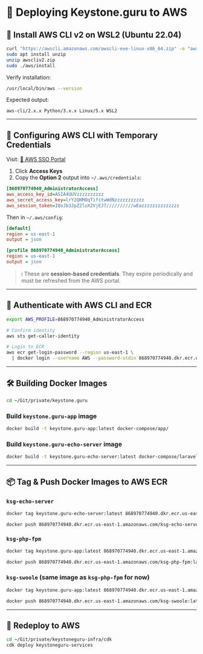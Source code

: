 # 🚀 Deploying Keystone.guru to AWS

## 🔧 Install AWS CLI v2 on WSL2 (Ubuntu 22.04)

```bash
curl "https://awscli.amazonaws.com/awscli-exe-linux-x86_64.zip" -o "awscliv2.zip"
sudo apt install unzip
unzip awscliv2.zip
sudo ./aws/install
```

Verify installation:

```bash
/usr/local/bin/aws --version
```

Expected output:

```
aws-cli/2.x.x Python/3.x.x Linux/5.x WSL2
```

---

## 🔐 Configuring AWS CLI with Temporary Credentials

Visit:
[🔗 AWS SSO Portal](https://raiderio.awsapps.com/start/#/?tab=accounts)

1. Click **Access Keys**
2. Copy the **Option 2** output into `~/.aws/credentials`:

```ini
[868970774940_AdministratorAccess]
aws_access_key_id=ASIA4UUVzzzzzzzzzz
aws_secret_access_key=lrY2QHMOqTifitwWdNzzzzzzzzzzz
aws_session_token=IQoJb3JpZ2luX2VjEJ7//////////wEazzzzzzzzzzzzzz
```

Then in `~/.aws/config`:

```ini
[default]
region = us-east-1
output = json

[profile 868970774940_AdministratorAccess]
region = us-east-1
output = json
```

> ℹ️ These are **session-based credentials**. They expire periodically and must be refreshed from the AWS portal.

---

## 🔑 Authenticate with AWS CLI and ECR

```bash
export AWS_PROFILE=868970774940_AdministratorAccess

# Confirm identity
aws sts get-caller-identity

# Login to ECR
aws ecr get-login-password --region us-east-1 \
  | docker login --username AWS --password-stdin 868970774940.dkr.ecr.us-east-1.amazonaws.com
```

---

## 🛠️ Building Docker Images

```bash
cd ~/Git/private/keystone.guru
```

### Build `keystone.guru-app` image

```bash
docker build -t keystone.guru-app:latest docker-compose/app/
```

### Build `keystone.guru-echo-server` image

```bash
docker build -t keystone.guru-echo-server:latest docker-compose/laravel-echo-server/
```

---

## 📦 Tag & Push Docker Images to AWS ECR

### `ksg-echo-server`

```bash
docker tag keystone.guru-echo-server:latest 868970774940.dkr.ecr.us-east-1.amazonaws.com/ksg-echo-server:latest
```
```bash
docker push 868970774940.dkr.ecr.us-east-1.amazonaws.com/ksg-echo-server:latest
```

### `ksg-php-fpm`

```bash
docker tag keystone.guru-app:latest 868970774940.dkr.ecr.us-east-1.amazonaws.com/ksg-php-fpm:latest
```
```bash
docker push 868970774940.dkr.ecr.us-east-1.amazonaws.com/ksg-php-fpm:latest
```

### `ksg-swoole` (same image as `ksg-php-fpm` for now)

```bash
docker tag keystone.guru-app:latest 868970774940.dkr.ecr.us-east-1.amazonaws.com/ksg-swoole:latest
```
```bash
docker push 868970774940.dkr.ecr.us-east-1.amazonaws.com/ksg-swoole:latest
```

---

## 🚀 Redeploy to AWS

```bash
cd ~/Git/private/keystoneguru-infra/cdk
cdk deploy keystoneguru-services
```

